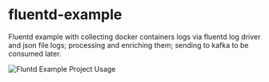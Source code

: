 # fluentd-example
Fluentd example with collecting docker containers logs via fluentd log driver and json file logs; processing and enriching them; sending to kafka to be consumed later.

![Fluntd Example Project Usage](https://github.com/sfazilyesil/fluentd-example/blob/master/usage-example.jpg?raw=true)
